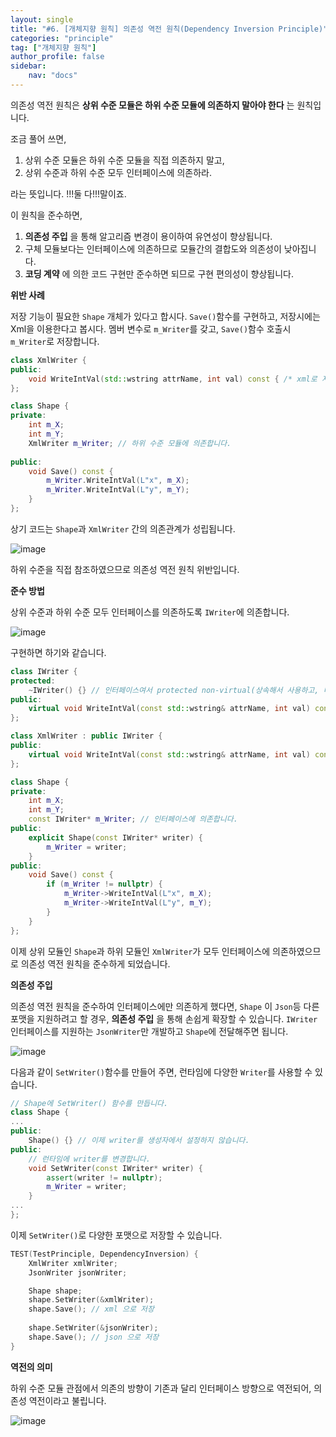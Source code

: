 ```yaml
---
layout: single
title: "#6. [개체지향 원칙] 의존성 역전 원칙(Dependency Inversion Principle)"
categories: "principle"
tag: ["개체지향 원칙"]
author_profile: false
sidebar: 
    nav: "docs"
---
```


의존성 역전 원칙은 **상위 수준 모듈은 하위 수준 모듈에 의존하지 말아야 한다** 는 원칙입니다.

조금 풀어 쓰면,

1. 상위 수준 모듈은 하위 수준 모듈을 직접 의존하지 말고,
2. 상위 수준과 하위 수준 모두 인터페이스에 의존하라.

라는 뜻입니다. !!!둘 다!!!말이죠.

이 원칙을 준수하면,

1. **의존성 주입** 을 통해 알고리즘 변경이 용이하여 유연성이 향상됩니다.
2. 구체 모듈보다는 인터페이스에 의존하므로 모듈간의 결합도와 의존성이 낮아집니다.
3. **코딩 계약** 에 의한 코드 구현만 준수하면 되므로 구현 편의성이 향상됩니다.

**위반 사례**

저장 기능이 필요한 `Shape` 개체가 있다고 합시다. `Save()`함수를 구현하고, 저장시에는 Xml을 이용한다고 봅시다. 멤버 변수로 `m_Writer`를 갖고, `Save()`함수 호출시 `m_Writer`로 저장합니다.

```cpp
class XmlWriter {
public:
    void WriteIntVal(std::wstring attrName, int val) const { /* xml로 저장합니다 */ }
};

class Shape {
private:
    int m_X;
    int m_Y;
    XmlWriter m_Writer; // 하위 수준 모듈에 의존합니다.
    
public:
    void Save() const {
        m_Writer.WriteIntVal(L"x", m_X);
        m_Writer.WriteIntVal(L"y", m_Y);
    }
};
```

상기 코드는 `Shape`과 `XmlWriter` 간의 의존관계가 성립됩니다.

![image](https://github.com/tango1202/tango1202.github.io/assets/133472501/c539828b-23c3-418e-85a5-1cb0a73b2eca)

하위 수준을 직접 참조하였으므로 의존성 역전 원칙 위반입니다.

**준수 방법**

상위 수준과 하위 수준 모두 인터페이스를 의존하도록 `IWriter`에 의존합니다.

![image](https://github.com/tango1202/tango1202.github.io/assets/133472501/59be2919-7af3-43e8-bf49-53da663d6495)

구현하면 하기와 같습니다.

```cpp
class IWriter {
protected:
    ~IWriter() {} // 인터페이스여서 protected non-virtual(상속해서 사용하고, 다형 소멸 안함) 입니다.
public:
    virtual void WriteIntVal(const std::wstring& attrName, int val) const = 0;
};

class XmlWriter : public IWriter {
public:
    virtual void WriteIntVal(const std::wstring& attrName, int val) const override { /* xml로 저장합니다 */ }
};

class Shape {
private:
    int m_X;
    int m_Y;
    const IWriter* m_Writer; // 인터페이스에 의존합니다.
public:
    explicit Shape(const IWriter* writer) {
        m_Writer = writer;
    }
public:
    void Save() const {
        if (m_Writer != nullptr) {
            m_Writer->WriteIntVal(L"x", m_X);
            m_Writer->WriteIntVal(L"y", m_Y);
        }
    }
};
```

이제 상위 모듈인 `Shape`과 하위 모듈인 `XmlWriter`가 모두 인터페이스에 의존하였으므로 의존성 역전 원칙을 준수하게 되었습니다.

**의존성 주입**

의존성 역전 원칙을 준수하여 인터페이스에만 의존하게 했다면, `Shape` 이 `Json`등 다른 포맷을 지원하려고 할 경우, **의존성 주입** 을 통해 손쉽게 확장할 수 있습니다. `IWriter` 인터페이스를 지원하는 `JsonWriter`만 개발하고 `Shape`에 전달해주면 됩니다.

![image](https://github.com/tango1202/tango1202.github.io/assets/133472501/44a48e9b-044a-46fd-9b86-10528b9488c1)

다음과 같이 `SetWriter()`함수를 만들어 주면, 런타임에 다양한 `Writer`를 사용할 수 있습니다.

```cpp
// Shape에 SetWriter() 함수를 만듭니다.
class Shape {
...
public: 
    Shape() {} // 이제 writer를 생성자에서 설정하지 않습니다.
public:
    // 런타임에 writer를 변경합니다.
    void SetWriter(const IWriter* writer) {
        assert(writer != nullptr);
        m_Writer = writer;  
    }
...
};
```

이제 `SetWriter()`로 다양한 포맷으로 저장할 수 있습니다.

```cpp
TEST(TestPrinciple, DependencyInversion) {
    XmlWriter xmlWriter;
    JsonWriter jsonWriter;

    Shape shape;
    shape.SetWriter(&xmlWriter);
    shape.Save(); // xml 으로 저장
    
    shape.SetWriter(&jsonWriter);
    shape.Save(); // json 으로 저장
}
```

**역전의 의미**

하위 수준 모듈 관점에서 의존의 방향이 기존과 달리 인터페이스 방향으로 역전되어, 의존성 역전이라고 불립니다.

![image](https://github.com/tango1202/tango1202.github.io/assets/133472501/3ef80573-48b5-47d3-8110-573895b4d51f)






